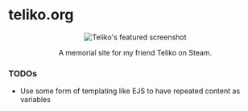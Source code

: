 # teliko.org

<p align="center">
<img alt="Teliko's featured screenshot" title="Teliko's featured screenshot" src="https://steamuserimages-a.akamaihd.net/ugc/270595545396962095/E512DF9160D717B6B40F87A3C528A4F29CB95A70/?imw=506&amp;imh=284&amp;ima=fit&amp;impolicy=Letterbox&amp;imcolor=%23000000&amp;letterbox=true" />
</p>
<p align="center">A memorial site for my friend Teliko on Steam.</p>

### TODOs
- Use some form of templating like EJS to have repeated content as variables
